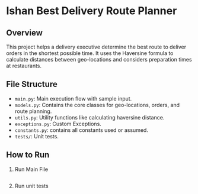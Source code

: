 # Ishan Best Delivery Route Planner

## Overview

This project helps a delivery executive determine the best route to deliver orders in the shortest possible time. It uses the Haversine formula to calculate distances between geo-locations and considers preparation times at restaurants.

## File Structure

- `main.py`: Main execution flow with sample input.
- `models.py`: Contains the core classes for geo-locations, orders, and route planning.
- `utils.py`: Utility functions like calculating haversine distance.
- `exceptions.py`: Custom Exceptions.
- `constants.py`: contains all constants used or assumed.
- `tests/`: Unit tests.

## How to Run

1. Run Main File
   ```python3 main.py

2. Run unit tests
   ```python3 -m unittest discover -s tests
